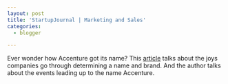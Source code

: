 ```yaml
---
layout: post
title: 'StartupJournal | Marketing and Sales'
categories:
  - blogger

---
```


Ever wonder how Accenture got its name?  This <a href="http://www.startupjournal.com/howto/marketingsales/20040519-akst.html">article</a> talks about the joys companies go through determining a name and brand.  And the author talks about the events leading up to the name Accenture.
